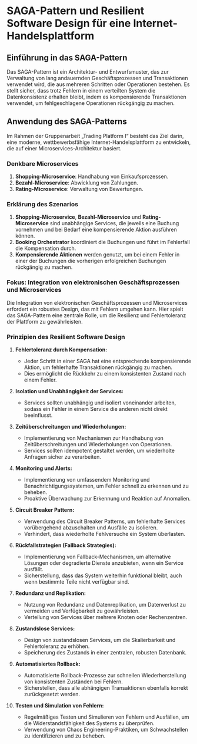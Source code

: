 # SAGA-Pattern und Resilient Software Design für eine Internet-Handelsplattform

## Einführung in das SAGA-Pattern

Das SAGA-Pattern ist ein Architektur- und Entwurfsmuster, das zur Verwaltung von lang andauernden Geschäftsprozessen und Transaktionen verwendet wird, die aus mehreren Schritten oder Operationen bestehen. 
Es stellt sicher, dass trotz Fehlern in einem verteilten System die Datenkonsistenz erhalten bleibt, indem es kompensierende Transaktionen verwendet, um fehlgeschlagene Operationen rückgängig zu machen.

## Anwendung des SAGA-Patterns

Im Rahmen der Gruppenarbeit „Trading Platform I“ besteht das Ziel darin, eine moderne, wettbewerbsfähige Internet-Handelsplattform zu entwickeln, die auf einer Microservices-Architektur basiert.

### Denkbare Microservices

1. **Shopping-Microservice**: Handhabung von Einkaufsprozessen.
2. **Bezahl-Microservice**: Abwicklung von Zahlungen.
3. **Rating-Microservice**: Verwaltung von Bewertungen.
### Erklärung des Szenarios

1. **Shopping-Microservice**, **Bezahl-Microservice** und **Rating-Microservice** sind unabhängige Services, die jeweils eine Buchung vornehmen und bei Bedarf eine kompensierende Aktion ausführen können.
2. **Booking Orchestrator** koordiniert die Buchungen und führt im Fehlerfall die Kompensation durch.
3. **Kompensierende Aktionen** werden genutzt, um bei einem Fehler in einer der Buchungen die vorherigen erfolgreichen Buchungen rückgängig zu machen.

### Fokus: Integration von elektronischen Geschäftsprozessen und Microservices

Die Integration von elektronischen Geschäftsprozessen und Microservices erfordert ein robustes Design, das mit Fehlern umgehen kann. 
Hier spielt das SAGA-Pattern eine zentrale Rolle, um die Resilienz und Fehlertoleranz der Plattform zu gewährleisten.

### Prinzipien des Resilient Software Design

1. **Fehlertoleranz durch Kompensation:**
   - Jeder Schritt in einer SAGA hat eine entsprechende kompensierende Aktion, um fehlerhafte Transaktionen rückgängig zu machen.
   - Dies ermöglicht die Rückkehr zu einem konsistenten Zustand nach einem Fehler.

2. **Isolation und Unabhängigkeit der Services:**
   - Services sollten unabhängig und isoliert voneinander arbeiten, sodass ein Fehler in einem Service die anderen nicht direkt beeinflusst.

3. **Zeitüberschreitungen und Wiederholungen:**
   - Implementierung von Mechanismen zur Handhabung von Zeitüberschreitungen und Wiederholungen von Operationen.
   - Services sollten idempotent gestaltet werden, um wiederholte Anfragen sicher zu verarbeiten.

4. **Monitoring und Alerts:**
   - Implementierung von umfassendem Monitoring und Benachrichtigungssystemen, um Fehler schnell zu erkennen und zu beheben.
   - Proaktive Überwachung zur Erkennung und Reaktion auf Anomalien.

5. **Circuit Breaker Pattern:**
   - Verwendung des Circuit Breaker Patterns, um fehlerhafte Services vorübergehend abzuschalten und Ausfälle zu isolieren.
   - Verhindert, dass wiederholte Fehlversuche ein System überlasten.

6. **Rückfallstrategien (Fallback Strategies):**
   - Implementierung von Fallback-Mechanismen, um alternative Lösungen oder degradierte Dienste anzubieten, wenn ein Service ausfällt.
   - Sicherstellung, dass das System weiterhin funktional bleibt, auch wenn bestimmte Teile nicht verfügbar sind.

7. **Redundanz und Replikation:**
   - Nutzung von Redundanz und Datenreplikation, um Datenverlust zu vermeiden und Verfügbarkeit zu gewährleisten.
   - Verteilung von Services über mehrere Knoten oder Rechenzentren.

8. **Zustandslose Services:**
   - Design von zustandslosen Services, um die Skalierbarkeit und Fehlertoleranz zu erhöhen.
   - Speicherung des Zustands in einer zentralen, robusten Datenbank.

9. **Automatisiertes Rollback:**
   - Automatisierte Rollback-Prozesse zur schnellen Wiederherstellung von konsistenten Zuständen bei Fehlern.
   - Sicherstellen, dass alle abhängigen Transaktionen ebenfalls korrekt zurückgesetzt werden.

10. **Testen und Simulation von Fehlern:**
    - Regelmäßiges Testen und Simulieren von Fehlern und Ausfällen, um die Widerstandsfähigkeit des Systems zu überprüfen.
    - Verwendung von Chaos Engineering-Praktiken, um Schwachstellen zu identifizieren und zu beheben.

